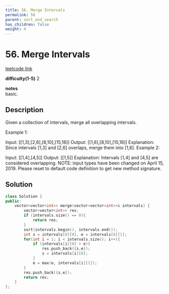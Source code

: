 ```yaml
---
title: 56. Merge Intervals
permalink: 56
parent: sort_and_search
has_children: false
weight: 4
---
```

# 56. Merge Intervals
[leetcode link](https://leetcode.com/problems/merge-intervals/)

**difficulty(1-5)** 
2

**notes**   
basic.

## Description
Given a collection of intervals, merge all overlapping intervals.

Example 1:

Input: [[1,3],[2,6],[8,10],[15,18]]
Output: [[1,6],[8,10],[15,18]]
Explanation: Since intervals [1,3] and [2,6] overlaps, merge them into [1,6].
Example 2:

Input: [[1,4],[4,5]]
Output: [[1,5]]
Explanation: Intervals [1,4] and [4,5] are considered overlapping.
NOTE: input types have been changed on April 15, 2019. Please reset to default code definition to get new method signature.

## Solution

```c++
class Solution {
public:
    vector<vector<int>> merge(vector<vector<int>>& intervals) {
        vector<vector<int>> res;
        if (intervals.size() == 0){
            return res;
        }
        sort(intervals.begin(), intervals.end());
        int s = intervals[0][0], e = intervals[0][1];
        for(int i = 1; i < intervals.size(); i++){
            if (intervals[i][0] > e){
                res.push_back({s,e});
                s = intervals[i][0];
            }
            e = max(e, intervals[i][1]);
        }
        res.push_back({s,e});
        return res;
    }
};
```


<!-- 
Default label
{: .label }

Blue label
{: .label .label-blue }

Stable
{: .label .label-green }

New release
{: .label .label-purple }

Coming soon
{: .label .label-yellow }

Deprecated
{: .label .label-red } -->
